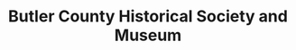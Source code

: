 ---
layout: repo
title: "Butler County Historical Society and Museum"
id: 11322
permalink: repos/11322/
---